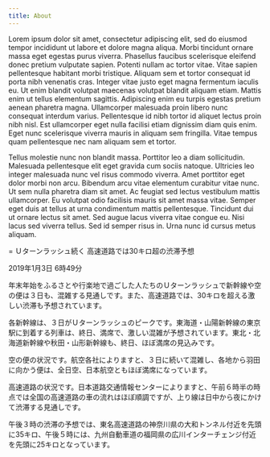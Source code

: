 ```yaml
---
title: About
---
```


Lorem ipsum dolor sit amet, consectetur adipiscing elit, sed do eiusmod tempor incididunt ut labore et dolore magna aliqua. Morbi tincidunt ornare massa eget egestas purus viverra. Phasellus faucibus scelerisque eleifend donec pretium vulputate sapien. Potenti nullam ac tortor vitae. Vitae sapien pellentesque habitant morbi tristique. Aliquam sem et tortor consequat id porta nibh venenatis cras. Integer vitae justo eget magna fermentum iaculis eu. Ut enim blandit volutpat maecenas volutpat blandit aliquam etiam. Mattis enim ut tellus elementum sagittis. Adipiscing enim eu turpis egestas pretium aenean pharetra magna. Ullamcorper malesuada proin libero nunc consequat interdum varius. Pellentesque id nibh tortor id aliquet lectus proin nibh nisl. Est ullamcorper eget nulla facilisi etiam dignissim diam quis enim. Eget nunc scelerisque viverra mauris in aliquam sem fringilla. Vitae tempus quam pellentesque nec nam aliquam sem et tortor.

Tellus molestie nunc non blandit massa. Porttitor leo a diam sollicitudin. Malesuada pellentesque elit eget gravida cum sociis natoque. Ultricies leo integer malesuada nunc vel risus commodo viverra. Amet porttitor eget dolor morbi non arcu. Bibendum arcu vitae elementum curabitur vitae nunc. Ut sem nulla pharetra diam sit amet. Ac feugiat sed lectus vestibulum mattis ullamcorper. Eu volutpat odio facilisis mauris sit amet massa vitae. Semper eget duis at tellus at urna condimentum mattis pellentesque. Tincidunt dui ut ornare lectus sit amet. Sed augue lacus viverra vitae congue eu. Nisi lacus sed viverra tellus. Sed id semper risus in. Urna nunc id cursus metus aliquam.

= Ｕターンラッシュ続く 高速道路では30キロ超の渋滞予想

2019年1月3日 6時49分

年末年始をふるさとや行楽地で過ごした人たちのＵターンラッシュで新幹線や空の便は３日も、混雑する見通しです。また、高速道路では、30キロを超える激しい渋滞も予想されています。

各新幹線は、３日がＵターンラッシュのピークです。東海道・山陽新幹線の東京駅に到着する列車は、終日、満席で、激しい混雑が予想されています。東北・北海道新幹線や秋田・山形新幹線も、終日、ほぼ満席の見込みです。

空の便の状況です。航空各社によりますと、３日に続いて混雑し、各地から羽田に向かう便は、全日空、日本航空ともほぼ満席になっています。

高速道路の状況です。日本道路交通情報センターによりますと、午前６時半の時点では全国の高速道路の車の流れはほぼ順調ですが、上り線は日中から夜にかけて渋滞する見通しです。

午後３時の渋滞の予想では、東名高速道路の神奈川県の大和トンネル付近を先頭に35キロ、午後５時には、九州自動車道の福岡県の広川インターチェンジ付近を先頭に25キロとなっています。

